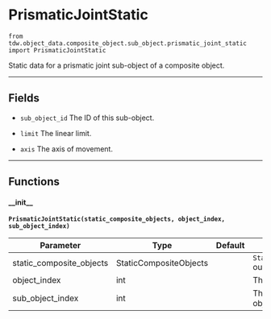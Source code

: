 # PrismaticJointStatic

`from tdw.object_data.composite_object.sub_object.prismatic_joint_static import PrismaticJointStatic`

Static data for a prismatic joint sub-object of a composite object.

***

## Fields

- `sub_object_id` The ID of this sub-object.

- `limit` The linear limit.

- `axis` The axis of movement.

***

## Functions

#### \_\_init\_\_

**`PrismaticJointStatic(static_composite_objects, object_index, sub_object_index)`**

| Parameter | Type | Default | Description |
| --- | --- | --- | --- |
| static_composite_objects |  StaticCompositeObjects |  | `StaticCompositeObjects` output data. |
| object_index |  int |  | The object index. |
| sub_object_index |  int |  | The index of this sub-object. |

